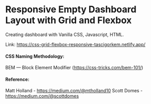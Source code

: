 # Responsive Empty Dashboard Layout with Grid and Flexbox

Creating dashboard with Vanilla CSS, Javascript, HTML.

Link: https://css-grid-flexbox-responsive-tascigorkem.netlify.app/

#### CSS Naming Methodology: 
BEM — Block Element Modifier (https://css-tricks.com/bem-101/)

#### Reference: 
Matt Holland - https://medium.com/@mtholland10
Scott Domes - https://medium.com/@scottdomes
